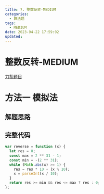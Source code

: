 ```yaml
---
title: 7. 整数反转-MEDIUM
categories:
  - 算法题
tags:
  - MEDIUM
date: 2023-04-22 17:59:02
updated:
---
```


# 整数反转-MEDIUM

[力扣题目](https://leetcode.cn/problems/reverse-integer/)

# 方法一 模拟法

## 解题思路

## 完整代码

```javascript
var reverse = function (x) {
  let res = 0;
  const max = 2 ** 31 - 1;
  const min = -(2 ** 31);
  while (Math.abs(x) >= 1) {
    res = res * 10 + (x % 10);
    x = parseInt(x / 10);
  }
  return res >= min && res <= max ? res : 0;
};
```
